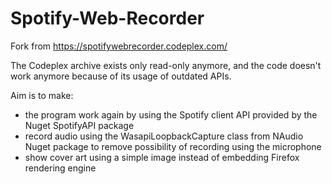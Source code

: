 # Spotify-Web-Recorder
Fork from https://spotifywebrecorder.codeplex.com/

The Codeplex archive exists only read-only anymore, and the code doesn't work anymore because of its usage of outdated APIs.

Aim is to make:
* the program work again by using the Spotify client API provided by the Nuget SpotifyAPI package
* record audio using the WasapiLoopbackCapture class from NAudio Nuget package to remove possibility of recording using the microphone
* show cover art using a simple image instead of embedding Firefox rendering engine
